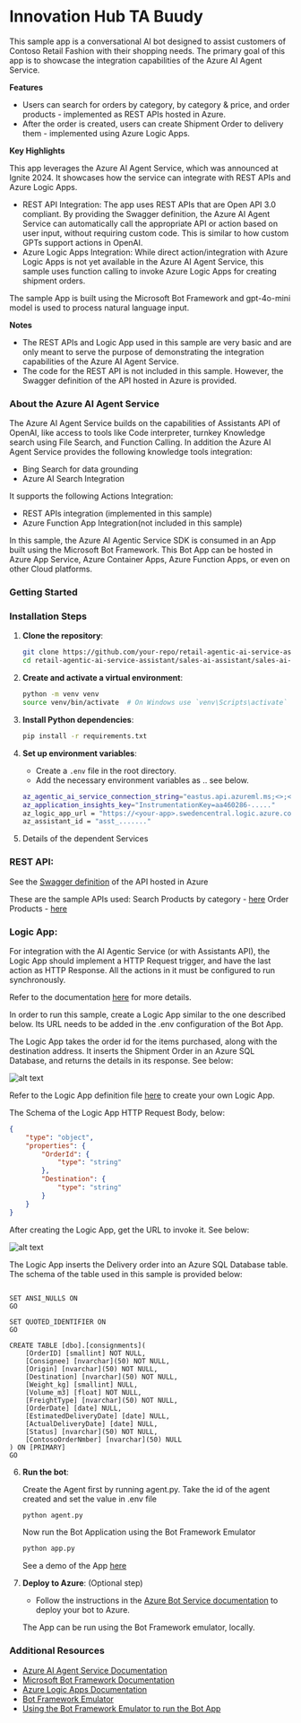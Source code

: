 # Innovation Hub TA Buudy

This sample app is a conversational AI bot designed to assist customers of Contoso Retail Fashion with their shopping needs. The primary goal of this app is to showcase the integration capabilities of the Azure AI Agent Service.

**Features**

- Users can search for orders by category, by category & price, and order products - implemented as REST APIs hosted in Azure.
- After the order is created, users can create Shipment Order to delivery them - implemented using Azure Logic Apps.

**Key Highlights**

This app leverages the Azure AI Agent Service, which was announced at Ignite 2024. It showcases how the service can integrate with REST APIs and Azure Logic Apps.
- REST API Integration: The app uses REST APIs that are Open API 3.0 compliant. By providing the Swagger definition, the Azure AI Agent Service can automatically call the appropriate API or action based on user input, without requiring custom code. This is similar to how custom GPTs support actions in OpenAI.
- Azure Logic Apps Integration: While direct action/integration with Azure Logic Apps is not yet available in the Azure AI Agent Service, this sample uses function calling to invoke Azure Logic Apps for creating shipment orders.

The sample App is built using the Microsoft Bot Framework and gpt-4o-mini model is used to process natural language input. 

**Notes**

- The REST APIs and Logic App used in this sample are very basic and are only meant to serve the purpose of demonstrating the integration capabilities of the Azure AI Agent Service.
- The code for the REST API is not included in this sample. However, the Swagger definition of the API hosted in Azure is provided.

### About the Azure AI Agent Service
The Azure AI Agent Service builds on the capabilities of Assistants API of OpenAI, like access to tools like Code interpreter, turnkey Knowledge search using File Search, and Function Calling. In addition the Azure AI Agent Service provides the following knowledge tools integration:
- Bing Search for data grounding
- Azure AI Search Integration

It supports the following Actions Integration:
- REST APIs integration (implemented in this sample)
- Azure Function App Integration(not included in this sample)

In this sample, the Azure AI Agentic Service SDK is consumed in an App built using the Microsoft Bot Framework. This Bot App can be hosted in Azure App Service, Azure Container Apps, Azure Function Apps, or even on other Cloud platforms.

### Getting Started

### Installation Steps

1. **Clone the repository**:
    
    ```sh
    git clone https://github.com/your-repo/retail-agentic-ai-service-assistant.git
    cd retail-agentic-ai-service-assistant/sales-ai-assistant/sales-ai-assist
    ```

2. **Create and activate a virtual environment**:
    
    ```sh
    python -m venv venv
    source venv/bin/activate  # On Windows use `venv\Scripts\activate`
    ```

3. **Install Python dependencies**:
    
    ```sh
    pip install -r requirements.txt
    ```

4. **Set up environment variables**:
    - Create a `.env` file in the root directory.
    - Add the necessary environment variables as .. see below.

    ```sh
    az_agentic_ai_service_connection_string="eastus.api.azureml.ms;<>;<>;ai-service-project..."
    az_application_insights_key="InstrumentationKey=aa460286-....."
    az_logic_app_url = "https://<your-app>.swedencentral.logic.azure.com:443/workflows/<>/triggers/When_a_HTTP_request_is_received/paths/invoke?api-version=2016-10-01&sp=%2Ftriggers%2FWhen_a_HTTP_request_is_received%2Frun&sv=1.0&sig=........."
    az_assistant_id = "asst_......."
    ```

5. Details of the dependent Services

### REST API: 

See the [Swagger definition](./data-files/swagger.json) of the API hosted in Azure

These are the sample APIs used: 
Search Products by category - [here](https://contosoretailfashions.azurewebsites.net/SearchProductsByCategory?category=winter%20wear)
Order Products - [here](https://contosoretailfashions.azurewebsites.net/OrderProduct?id=24&quantity=5)

### Logic App: 

For integration with the AI Agentic Service (or with Assistants API), the Logic App should implement a HTTP Request trigger, and have the last action as HTTP Response. All the actions in it must be configured to run synchronously. 

Refer to the documentation [here](https://learn.microsoft.com/en-us/azure/ai-services/openai/how-to/assistants-logic-apps) for more details. 

In order to run this sample, create a Logic App similar to the one described below. Its URL needs to be added in the .env configuration of the Bot App. 

The Logic App takes the order id for the items purchased, along with the destination address. It inserts the Shipment Order in an Azure SQL Database, and returns the details in its response. See below:

![alt text](./images/image.png)

Refer to the Logic App definition file [here](./data-files/logic-app-definition.json) to create your own Logic App.


The Schema of the Logic App HTTP Request Body, below:

```json
{
    "type": "object",
    "properties": {
        "OrderId": {
            "type": "string"
        },
        "Destination": {
            "type": "string"
        }
    }
}
```

After creating the Logic App, get the URL to invoke it. See below:

![alt text](./images/image_1.png)

The Logic App inserts the Delivery order into an Azure SQL Database table. The schema of the table used in this sample is provided below:

```t-sql

SET ANSI_NULLS ON
GO

SET QUOTED_IDENTIFIER ON
GO

CREATE TABLE [dbo].[consignments](
	[OrderID] [smallint] NOT NULL,
	[Consignee] [nvarchar](50) NOT NULL,
	[Origin] [nvarchar](50) NOT NULL,
	[Destination] [nvarchar](50) NOT NULL,
	[Weight_kg] [smallint] NULL,
	[Volume_m3] [float] NOT NULL,
	[FreightType] [nvarchar](50) NOT NULL,
	[OrderDate] [date] NULL,
	[EstimatedDeliveryDate] [date] NULL,
	[ActualDeliveryDate] [date] NULL,
	[Status] [nvarchar](50) NOT NULL,
	[ContosoOrderNmber] [nvarchar](50) NULL
) ON [PRIMARY]
GO

```

6. **Run the bot**:

    Create the Agent first by running agent.py. Take the id of the agent created and set the value in .env file

    ```sh
    python agent.py
    ```

    Now run the Bot Application using the Bot Framework Emulator
    
    ```sh
    python app.py

    ```
    
    See a demo of the App [here](https://youtu.be/hEfGQi7_NdE)


7. **Deploy to Azure**: (Optional step)
    - Follow the instructions in the [Azure Bot Service documentation](https://learn.microsoft.com/en-us/azure/bot-service/bot-service-quickstart?view=azure-bot-service-4.0) to deploy your bot to Azure.

    The App can be run using the Bot Framework emulator, locally.


### Additional Resources

- [Azure AI Agent Service Documentation](https://learn.microsoft.com/en-us/azure/ai-services/agents/)
- [Microsoft Bot Framework Documentation](https://learn.microsoft.com/en-us/azure/bot-service/)
- [Azure Logic Apps Documentation](https://learn.microsoft.com/en-us/azure/logic-apps/)
- [Bot Framework Emulator](https://github.com/Microsoft/BotFramework-Emulator/releases/tag/v4.15.1)
- [Using the Bot Framework Emulator to run the Bot App](https://learn.microsoft.com/en-us/azure/bot-service/bot-service-debug-emulator?view=azure-bot-service-4.0&tabs=python)